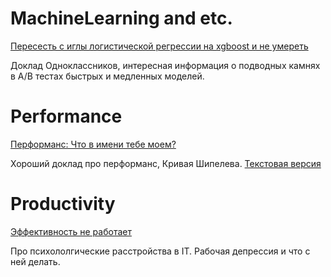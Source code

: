 # MachineLearning and etc.

[Пересесть с иглы логистической регрессии на xgboost и не умереть](https://www.youtube.com/watch?v=CtXclbJFO5g)

Доклад Одноклассников, интересная информация о подводных камнях в A/B тестах быстрых и медленных моделей.

# Performance

[Перформанс: Что в имени тебе моем?](https://www.youtube.com/watch?v=p2b4JHESEOc&feature=emb_logo)

Хороший доклад про перформанс, Кривая Шипелева. [Текстовая версия](https://habr.com/ru/company/jugru/blog/338732)

# Productivity

[Эффективность не работает](https://www.youtube.com/watch?time_continue=2&v=K6oZuB8_dU8&feature=emb_logo)

Про психололгические расстройства в IT. Рабочая депрессия и что с ней делать.
